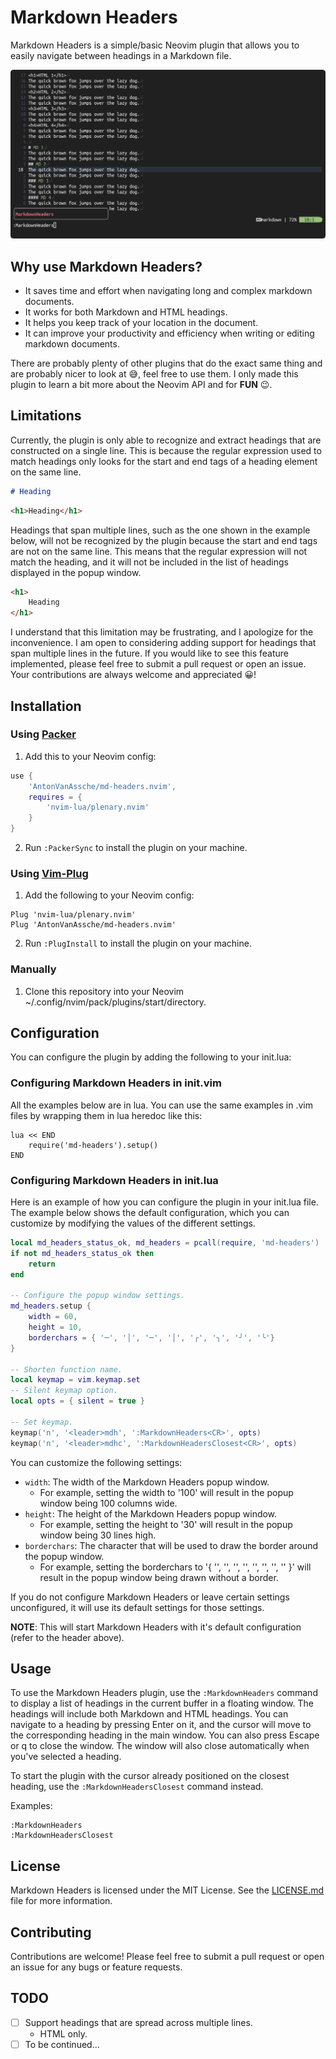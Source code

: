# Markdown Headers

Markdown Headers is a simple/basic Neovim plugin that allows you to easily navigate between headings in a Markdown file.

![preview](./assets/preview.gif)

## Why use Markdown Headers?

-   It saves time and effort when navigating long and complex markdown documents.
-   It works for both Markdown and HTML headings.
-   It helps you keep track of your location in the document.
-   It can improve your productivity and efficiency when writing or editing markdown documents.

There are probably plenty of other plugins that do the exact same thing and are probably nicer to look at 😅, feel free to use them.
I only made this plugin to learn a bit more about the Neovim API and for **FUN** 😉.

## Limitations

Currently, the plugin is only able to recognize and extract headings that are constructed on a single line.
This is because the regular expression used to match headings only looks for the start and end tags of a heading element on the same line.

```markdown
# Heading
```

```html
<h1>Heading</h1>
```

Headings that span multiple lines, such as the one shown in the example below, will not be recognized by the plugin because the start and end tags are not on the same line.
This means that the regular expression will not match the heading, and it will not be included in the list of headings displayed in the popup window.

```html
<h1>
    Heading
</h1>
```

I understand that this limitation may be frustrating, and I apologize for the inconvenience.
I am open to considering adding support for headings that span multiple lines in the future.
If you would like to see this feature implemented, please feel free to submit a pull request or open an issue.
Your contributions are always welcome and appreciated 😀!

## Installation

### Using [Packer](https://github.com/wbthomason/packer.nvim)

1. Add this to your Neovim config:

```lua
use {
    'AntonVanAssche/md-headers.nvim',
    requires = {
        'nvim-lua/plenary.nvim'
    }
}

```

2. Run `:PackerSync` to install the plugin on your machine.

### Using [Vim-Plug](https://github.com/junegunn/vim-plug)

1. Add the following to your Neovim config:

```vim
Plug 'nvim-lua/plenary.nvim'
Plug 'AntonVanAssche/md-headers.nvim'
```

2. Run `:PlugInstall` to install the plugin on your machine.

### Manually

1. Clone this repository into your Neovim ~/.config/nvim/pack/plugins/start/directory.

## Configuration

You can configure the plugin by adding the following to your init.lua:

### Configuring Markdown Headers in init.vim

All the examples below are in lua. You can use the same examples in .vim files by wrapping them in lua heredoc like this:

```vim
lua << END
    require('md-headers').setup()
END
```

### Configuring Markdown Headers in init.lua

Here is an example of how you can configure the plugin in your init.lua file.
The example below shows the default configuration, which you can customize by modifying the values of the different settings.

```lua
local md_headers_status_ok, md_headers = pcall(require, 'md-headers')
if not md_headers_status_ok then
    return
end

-- Configure the popup window settings.
md_headers.setup {
    width = 60,
    height = 10,
    borderchars = { '─', '│', '─', '│', '╭', '╮', '╯', '╰'}
}

-- Shorten function name.
local keymap = vim.keymap.set
-- Silent keymap option.
local opts = { silent = true }

-- Set keymap.
keymap('n', '<leader>mdh', ':MarkdownHeaders<CR>', opts)
keymap('n', '<leader>mdhc', ':MarkdownHeadersClosest<CR>', opts)
```

You can customize the following settings:

-   `width`: The width of the Markdown Headers popup window.
    -   For example, setting the width to '100' will result in the popup window being 100 columns wide.
-   `height`: The height of the Markdown Headers popup window.
    -   For example, setting the height to '30' will result in the popup window being 30 lines high.
-   `borderchars`: The character that will be used to draw the border around the popup window.
    -   For example, setting the borderchars to '{ '', '', '', '', '', '', '', '' }' will result in the popup window being drawn without a border.

If you do not configure Markdown Headers or leave certain settings unconfigured, it will use its default settings for those settings.

**NOTE**: This will start Markdown Headers with it's default configuration (refer to the header above).

## Usage

To use the Markdown Headers plugin, use the `:MarkdownHeaders` command to display a list of headings in the current buffer in a floating window.
The headings will include both Markdown and HTML headings.
You can navigate to a heading by pressing Enter on it, and the cursor will move to the corresponding heading in the main window.
You can also press Escape or q to close the window.
The window will also close automatically when you've selected a heading.

To start the plugin with the cursor already positioned on the closest heading, use the `:MarkdownHeadersClosest` command instead.

Examples:

```
:MarkdownHeaders
:MarkdownHeadersClosest
```

## License

Markdown Headers is licensed under the MIT License. See the [LICENSE.md](./LICENSE.md) file for more information.

## Contributing

Contributions are welcome! Please feel free to submit a pull request or open an issue for any bugs or feature requests.

## TODO

-   [ ] Support headings that are spread across multiple lines.
    -   HTML only.
-   [ ] To be continued...
